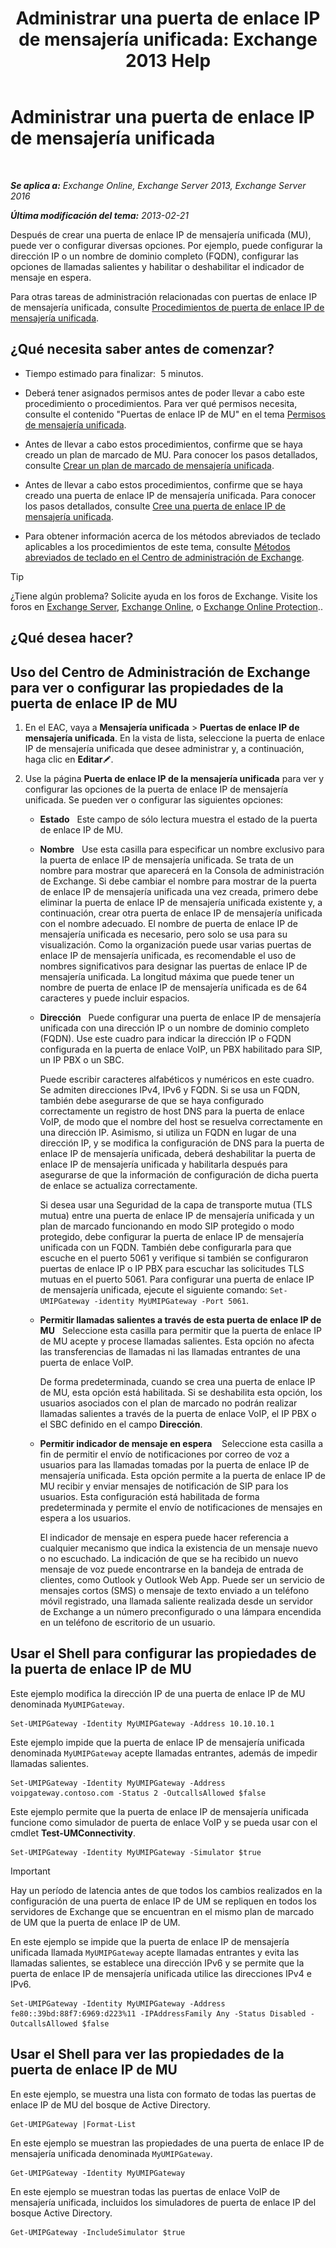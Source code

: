 ﻿---
title: 'Administrar una puerta de enlace IP de mensajería unificada: Exchange 2013 Help'
TOCTitle: Administrar una puerta de enlace IP de mensajería unificada
ms:assetid: 387e540f-8c59-42d2-a423-99fcf97e00aa
ms:mtpsurl: https://technet.microsoft.com/es-es/library/Aa997283(v=EXCHG.150)
ms:contentKeyID: 49895571
ms.date: 05/22/2018
mtps_version: v=EXCHG.150
f1_keywords:
- Microsoft.Exchange.Management.SnapIn.Esm.Servers.UnifiedMessaging.UMIPGatewayGeneralPropertyPageControl
ms.translationtype: MT
---

# Administrar una puerta de enlace IP de mensajería unificada

 

_**Se aplica a:** Exchange Online, Exchange Server 2013, Exchange Server 2016_

_**Última modificación del tema:** 2013-02-21_

Después de crear una puerta de enlace IP de mensajería unificada (MU), puede ver o configurar diversas opciones. Por ejemplo, puede configurar la dirección IP o un nombre de dominio completo (FQDN), configurar las opciones de llamadas salientes y habilitar o deshabilitar el indicador de mensaje en espera.

Para otras tareas de administración relacionadas con puertas de enlace IP de mensajería unificada, consulte [Procedimientos de puerta de enlace IP de mensajería unificada](um-ip-gateway-procedures-exchange-2013-help.md).

## ¿Qué necesita saber antes de comenzar?

  - Tiempo estimado para finalizar:  5 minutos.

  - Deberá tener asignados permisos antes de poder llevar a cabo este procedimiento o procedimientos. Para ver qué permisos necesita, consulte el contenido "Puertas de enlace IP de MU" en el tema [Permisos de mensajería unificada](unified-messaging-permissions-exchange-2013-help.md).

  - Antes de llevar a cabo estos procedimientos, confirme que se haya creado un plan de marcado de MU. Para conocer los pasos detallados, consulte [Crear un plan de marcado de mensajería unificada](create-a-um-dial-plan-exchange-2013-help.md).

  - Antes de llevar a cabo estos procedimientos, confirme que se haya creado una puerta de enlace IP de mensajería unificada. Para conocer los pasos detallados, consulte [Cree una puerta de enlace IP de mensajería unificada](create-a-um-ip-gateway-exchange-2013-help.md).

  - Para obtener información acerca de los métodos abreviados de teclado aplicables a los procedimientos de este tema, consulte [Métodos abreviados de teclado en el Centro de administración de Exchange](keyboard-shortcuts-in-the-exchange-admin-center-exchange-online-protection-help.md).


> [!TIP]
> ¿Tiene algún problema? Solicite ayuda en los foros de Exchange. Visite los foros en <A href="https://go.microsoft.com/fwlink/p/?linkid=60612">Exchange Server</A>, <A href="https://go.microsoft.com/fwlink/p/?linkid=267542">Exchange Online</A>, o <A href="https://go.microsoft.com/fwlink/p/?linkid=285351">Exchange Online Protection</A>..



## ¿Qué desea hacer?

## Uso del Centro de Administración de Exchange para ver o configurar las propiedades de la puerta de enlace IP de MU

1.  En el EAC, vaya a **Mensajería unificada** \> **Puertas de enlace IP de mensajería unificada**. En la vista de lista, seleccione la puerta de enlace IP de mensajería unificada que desee administrar y, a continuación, haga clic en **Editar**![Icono Editar](images/Bb124582.6f53ccb2-1f13-4c02-bea0-30690e6ea71d(EXCHG.150).gif "Icono Editar").

2.  Use la página **Puerta de enlace IP de la mensajería unificada** para ver y configurar las opciones de la puerta de enlace IP de mensajería unificada. Se pueden ver o configurar las siguientes opciones:
    
      - **Estado**   Este campo de sólo lectura muestra el estado de la puerta de enlace IP de MU.
    
      - **Nombre**   Use esta casilla para especificar un nombre exclusivo para la puerta de enlace IP de mensajería unificada. Se trata de un nombre para mostrar que aparecerá en la Consola de administración de Exchange. Si debe cambiar el nombre para mostrar de la puerta de enlace IP de mensajería unificada una vez creada, primero debe eliminar la puerta de enlace IP de mensajería unificada existente y, a continuación, crear otra puerta de enlace IP de mensajería unificada con el nombre adecuado. El nombre de puerta de enlace IP de mensajería unificada es necesario, pero solo se usa para su visualización. Como la organización puede usar varias puertas de enlace IP de mensajería unificada, es recomendable el uso de nombres significativos para designar las puertas de enlace IP de mensajería unificada. La longitud máxima que puede tener un nombre de puerta de enlace IP de mensajería unificada es de 64 caracteres y puede incluir espacios.
    
      - **Dirección**   Puede configurar una puerta de enlace IP de mensajería unificada con una dirección IP o un nombre de dominio completo (FQDN). Use este cuadro para indicar la dirección IP o FQDN configurada en la puerta de enlace VoIP, un PBX habilitado para SIP, un IP PBX o un SBC.
        
        Puede escribir caracteres alfabéticos y numéricos en este cuadro. Se admiten direcciones IPv4, IPv6 y FQDN. Si se usa un FQDN, también debe asegurarse de que se haya configurado correctamente un registro de host DNS para la puerta de enlace VoIP, de modo que el nombre del host se resuelva correctamente en una dirección IP. Asimismo, si utiliza un FQDN en lugar de una dirección IP, y se modifica la configuración de DNS para la puerta de enlace IP de mensajería unificada, deberá deshabilitar la puerta de enlace IP de mensajería unificada y habilitarla después para asegurarse de que la información de configuración de dicha puerta de enlace se actualiza correctamente.
        
        Si desea usar una Seguridad de la capa de transporte mutua (TLS mutua) entre una puerta de enlace IP de mensajería unificada y un plan de marcado funcionando en modo SIP protegido o modo protegido, debe configurar la puerta de enlace IP de mensajería unificada con un FQDN. También debe configurarla para que escuche en el puerto 5061 y verifique si también se configuraron puertas de enlace IP o IP PBX para escuchar las solicitudes TLS mutuas en el puerto 5061. Para configurar una puerta de enlace IP de mensajería unificada, ejecute el siguiente comando: `Set-UMIPGateway -identity MyUMIPGateway -Port 5061`.
    
      - **Permitir llamadas salientes a través de esta puerta de enlace IP de MU**   Seleccione esta casilla para permitir que la puerta de enlace IP de MU acepte y procese llamadas salientes. Esta opción no afecta las transferencias de llamadas ni las llamadas entrantes de una puerta de enlace VoIP.
        
        De forma predeterminada, cuando se crea una puerta de enlace IP de MU, esta opción está habilitada. Si se deshabilita esta opción, los usuarios asociados con el plan de marcado no podrán realizar llamadas salientes a través de la puerta de enlace VoIP, el IP PBX o el SBC definido en el campo **Dirección**.
    
      - **Permitir indicador de mensaje en espera**    Seleccione esta casilla a fin de permitir el envío de notificaciones por correo de voz a usuarios para las llamadas tomadas por la puerta de enlace IP de mensajería unificada. Esta opción permite a la puerta de enlace IP de MU recibir y enviar mensajes de notificación de SIP para los usuarios. Esta configuración está habilitada de forma predeterminada y permite el envío de notificaciones de mensajes en espera a los usuarios.
        
        El indicador de mensaje en espera puede hacer referencia a cualquier mecanismo que indica la existencia de un mensaje nuevo o no escuchado. La indicación de que se ha recibido un nuevo mensaje de voz puede encontrarse en la bandeja de entrada de clientes, como Outlook y Outlook Web App. Puede ser un servicio de mensajes cortos (SMS) o mensaje de texto enviado a un teléfono móvil registrado, una llamada saliente realizada desde un servidor de Exchange a un número preconfigurado o una lámpara encendida en un teléfono de escritorio de un usuario.

## Usar el Shell para configurar las propiedades de la puerta de enlace IP de MU

Este ejemplo modifica la dirección IP de una puerta de enlace IP de MU denominada `MyUMIPGateway`.

    Set-UMIPGateway -Identity MyUMIPGateway -Address 10.10.10.1

Este ejemplo impide que la puerta de enlace IP de mensajería unificada denominada `MyUMIPGateway` acepte llamadas entrantes, además de impedir llamadas salientes.

    Set-UMIPGateway -Identity MyUMIPGateway -Address voipgateway.contoso.com -Status 2 -OutcallsAllowed $false

Este ejemplo permite que la puerta de enlace IP de mensajería unificada funcione como simulador de puerta de enlace VoIP y se pueda usar con el cmdlet **Test-UMConnectivity**.

    Set-UMIPGateway -Identity MyUMIPGateway -Simulator $true


> [!IMPORTANT]
> Hay un período de latencia antes de que todos los cambios realizados en la configuración de una puerta de enlace IP de UM se repliquen en todos los servidores de Exchange que se encuentran en el mismo plan de marcado de UM que la puerta de enlace IP de UM.



En este ejemplo se impide que la puerta de enlace IP de mensajería unificada llamada `MyUMIPGateway` acepte llamadas entrantes y evita las llamadas salientes, se establece una dirección IPv6 y se permite que la puerta de enlace IP de mensajería unificada utilice las direcciones IPv4 e IPv6.

    Set-UMIPGateway -Identity MyUMIPGateway -Address fe80::39bd:88f7:6969:d223%11 -IPAddressFamily Any -Status Disabled -OutcallsAllowed $false

## Usar el Shell para ver las propiedades de la puerta de enlace IP de MU

En este ejemplo, se muestra una lista con formato de todas las puertas de enlace IP de MU del bosque de Active Directory.

    Get-UMIPGateway |Format-List

En este ejemplo se muestran las propiedades de una puerta de enlace IP de mensajería unificada denominada `MyUMIPGateway`.

    Get-UMIPGateway -Identity MyUMIPGateway

En este ejemplo se muestran todas las puertas de enlace VoIP de mensajería unificada, incluidos los simuladores de puerta de enlace IP del bosque Active Directory.

    Get-UMIPGateway -IncludeSimulator $true

